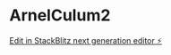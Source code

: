 # ArnelCulum2

[Edit in StackBlitz next generation editor ⚡️](https://stackblitz.com/~/github.com/arnelculum/ArnelCulum2)